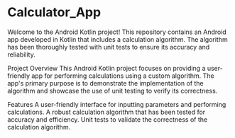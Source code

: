 # Calculator_App

Welcome to the Android Kotlin project! This repository contains an Android app developed in Kotlin that includes a calculation algorithm. The algorithm has been thoroughly tested with unit tests to ensure its accuracy and reliability.

Project Overview
This Android Kotlin project focuses on providing a user-friendly app for performing calculations using a custom algorithm. The app's primary purpose is to demonstrate the implementation of the algorithm and showcase the use of unit testing to verify its correctness.

Features
A user-friendly interface for inputting parameters and performing calculations.
A robust calculation algorithm that has been tested for accuracy and efficiency.
Unit tests to validate the correctness of the calculation algorithm.

